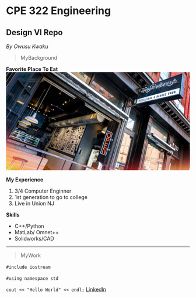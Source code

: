  # CPE 322 Engineering  
## Design VI Repo
*By Owusu Kwaku*  
>MyBackground

**Favorite Place To Eat**
![Owusu Samuel Kwaku](TonyBelony.jpg)

**My Experience**
1. 3/4 Computer Enginner 
2. 1st generation to go to college  
3. Live in Union NJ 

**Skills**
- C++/Python
- MatLab/ Omnet++ 
- Solidworks/CAD
---  
> MyWork

`#include iostream`

  `#using namespace std`
  
`cout << "Hello World" << endl;`
[Linkedln](https://www.linkedin.com/in/samuel-kwaku-179732292/) 

